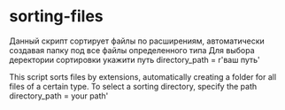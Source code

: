 # sorting-files

Данный скрипт сортирует файлы по расширениям, автоматически создавая папку под все файлы определенного типа
Для выбора деректории сортировки укажити путь directory_path = r'ваш путь'

This script sorts files by extensions, automatically creating a folder for all files of a certain type.
To select a sorting directory, specify the path directory_path = your path'
